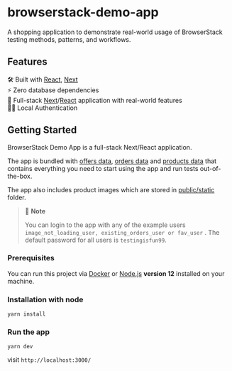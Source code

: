# browserstack-demo-app
A shopping application to demonstrate real-world usage of BrowserStack testing methods, patterns, and workflows.

## Features
🛠 Built with [React](https://reactjs.org/), [Next](https://nextjs.org/)  
⚡️ Zero database dependencies  
🚀 Full-stack [Next](https://nextjs.org/)/[React](https://reactjs.org/) application with real-world features  
👮‍♂️ Local Authentication  


## Getting Started

BrowserStack Demo App is a full-stack Next/React application.

The app is bundled with [offers data](./src/constants/offers.json), [orders data](./src/constants/orders.json) and [products data](./src/constants/products.json) that contains everything you need to start using the app and run tests out-of-the-box.

The app also includes product images which are stored in [public/static](./public/static) folder.

> 🚩 **Note**
>
> You can login to the app with any of the example users `image_not_loading_user, existing_orders_user or fav_user` . The default password for all users is `testingisfun99`.  


### Prerequisites
You can run this project via [Docker](https://www.docker.com/) or [Node.js](https://nodejs.org/en/) **version 12** installed on your machine.

### Installation with node

```shell
yarn install
```

### Run the app

```shell
yarn dev
```

visit `http://localhost:3000/`
